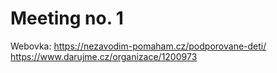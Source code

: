 # Meeting no. 1
Webovka: https://nezavodim-pomaham.cz/podporovane-deti/
https://www.darujme.cz/organizace/1200973